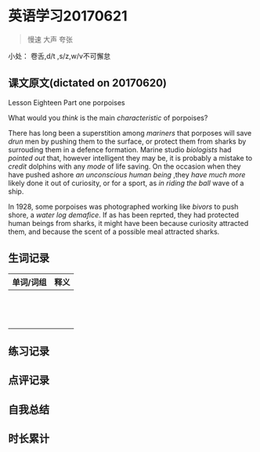# 英语学习20170621

> 慢速 大声 夸张

小处： 卷舌,d/t ,s/z,w/v不可懈怠

## 课文原文(dictated on 20170620)

Lesson Eighteen  Part one  porpoises

What would you _think_ is the main _characteristic_ of porpoises?

There has long been a superstition among _mariners_  that porposes will save _drun_ men by pushing them to the surface, or protect them from sharks by surrouding them  in a defence formation.
Marine studio _biologists_ had _pointed out_ that, however intelligent they may be, it is probably a mistake to _credit_ dolphins with any _mode_ of life saving.
On the occasion when they have pushed ashore _an unconscious human being_ ,they _have much more_ likely done it out of curiosity, or for a sport, as _in riding the ball_ wave of a ship.


In 1928, some porpoises  was photographed working like _bivors_ to push shore, a _water_ _log_ _demafice_.
If as has been reprted, they had protected human beings from sharks, it might have been because curiosity attracted them, and because the scent of a possible meal attracted sharks.


## 生词记录
| 单词/词组 | 释义   |
| :---- | :--- |
|       |      |
|       |      |
|       |      |
|       |      |
|       |      |
|       |      |
|       |      |
|       |      |
|       |      |
|       |      |
|       |      |
|       |      |
|       |      |



## 练习记录

## 点评记录

## 自我总结

## 时长累计
